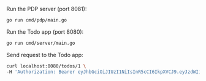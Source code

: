 Run the PDP server (port 8081):
```bash
go run cmd/pdp/main.go
```

Run the Todo app (port 8080):
```bash
go run cmd/server/main.go
```

Send request to the Todo app:
```bash
curl localhost:8080/todos/1 \
-H 'Authorization: Bearer eyJhbGciOiJIUzI1NiIsInR5cCI6IkpXVCJ9.eyJzdWIiOiJDaVJtWkRBMk1UUmtNeTFqTXpsaExUUTNPREV0WWpkaVpDMDRZamsyWmpWaE5URXdNR1FTQld4dlkyRnMiLCJpYXQiOjE1MTYyMzkwMjJ9.mhVtH7VfV0drkVY_urluMjn2g3nddMk5AMpk-Sa_5q4'
```
